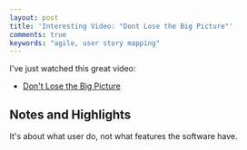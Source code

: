 ```yaml
---
layout: post
title: 'Interesting Video: "Dont Lose the Big Picture"'
comments: true
keywords: "agile, user story mapping"
---
```


I've just watched this great video:

- [Don't Lose the Big Picture](https://www.youtube.com/watch?v=p8D1O64-bKc)

## Notes and Highlights

It's about what user do, not what features the software have.


